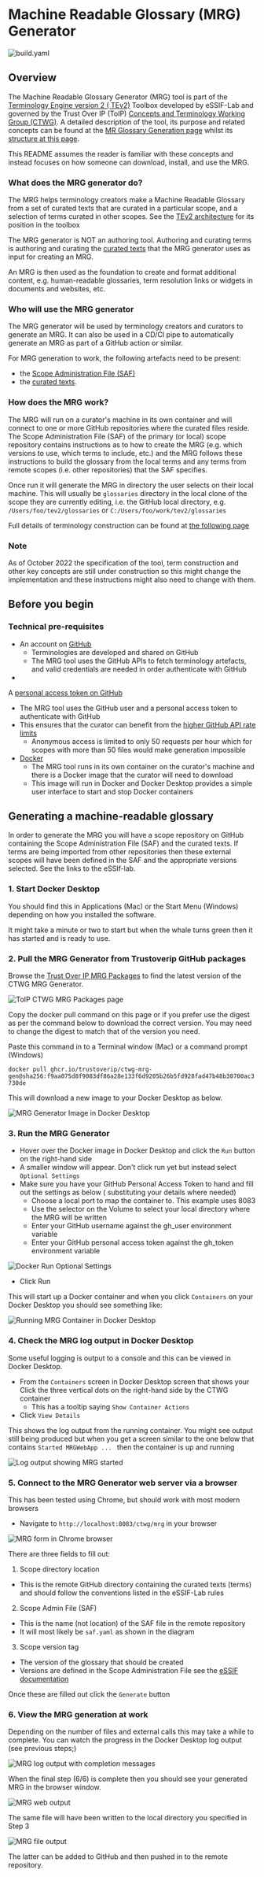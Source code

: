 # Machine Readable Glossary (MRG) Generator

![build.yaml](https://github.com/trustoverip/ctwg-mrg-gen/actions/workflows/build.yaml/badge.svg)

## Overview

The Machine Readable Glossary Generator (MRG) tool is part of the [Terminology Engine version 2 (
TEv2)](https://essif-lab.github.io/framework/docs/tev2/tev2-overview)
Toolbox developed by eSSIF-Lab and governed by the Trust Over IP (ToIP) [Concepts and Terminology
Working Group (CTWG)](https://wiki.trustoverip.org/pages/viewpage.action?pageId=65700).
A detailed description of the tool, its purpose and related concepts can be found at
the [MR Glossary Generation page](https://essif-lab.github.io/framework/docs/tev2/spec-tools/mrgt)
whilst its [structure at this page](https://essif-lab.github.io/framework/docs/tev2/spec-files/mrg).

This README assumes the reader is familiar with these concepts and instead focuses on how someone
can download, install, and use the MRG.

### What does the MRG generator do?

The MRG helps terminology creators make a Machine Readable Glossary from a set of curated texts
that are curated in a particular scope, and a selection of terms curated in other scopes. 
See the [TEv2 architecture](https://essif-lab.github.io/framework/docs/tev2/overview/tev2-architecture) 
for its position in the toolbox

The MRG generator is NOT an authoring tool. Authoring and curating terms is authoring and curating the 
[curated texts](https://essif-lab.github.io/framework/docs/tev2/spec-files/ctext) that the MRG generator
uses as input for creating an MRG.

An MRG is then used as the foundation to create and format additional content, e.g. human-readable 
glossaries, term resolution links or widgets in documents and websites, etc.

### Who will use the MRG generator

The MRG generator will be used by terminology creators and curators to generate an MRG. 
It can also be used in a CD/CI pipe to automatically generate an MRG as part of a GitHub action or similar.

For MRG generation to work, the following artefacts need to be present:
- the [Scope Administration File (SAF)]( https://essif-lab.github.io/framework/docs/tev2/spec-files/saf)
- the [curated texts](https://essif-lab.github.io/framework/docs/tev2/spec-files/ctext).

### How does the MRG work?

The MRG will run on a curator's machine in its own container and will connect to one or more GitHub
repositories where the curated files reside. The Scope Administration File (SAF) of the primary (or
local) scope repository contains instructions as to how to create the MRG (e.g. which versions to use,
which terms to include, etc.) and the MRG follows these instructions to build the glossary from the 
local terms and any terms from remote scopes (i.e. other repositories) that the SAF specifies.

Once run it will generate the MRG in directory the user selects on their local machine. This will
usually
be ````glossaries```` directory in the local clone of the scope they are currently editing, i.e. the
GitHub local directory,
e.g. ````/Users/foo/tev2/glossaries```` or ````C:/Users/foo/work/tev2/glossaries````

Full details of terminology construction can be found
at [the following page]( https://essif-lab.github.io/framework/docs/tev2/spec-tools/terminology-construction)

### Note

As of October 2022 the specification of the tool, term construction and other key concepts are still
under construction so this might change the implementation and these instructions might also
need to change with them.

## Before you begin

### Technical pre-requisites

* An account on [GitHub](https://github.com/)
  * Terminologies are developed and shared on GitHub
  * The MRG tool uses the GitHub APIs to fetch terminology artefacts, and valid credentials are
    needed in order authenticate with GitHub
*
A [personal access token on GitHub](https://docs.github.com/en/authentication/keeping-your-account-and-data-secure/creating-a-personal-access-token)
  * The MRG tool uses the GitHub user and a personal access token to authenticate with GitHub
  * This ensures that the curator can benefit from
    the [higher GitHub API rate limits](https://docs.github.com/en/developers/apps/building-github-apps/rate-limits-for-github-apps)
      * Anonymous access is limited to only 50 requests per hour which for scopes with more than 50
        files would make generation impossible
  * [Docker](https://www.docker.com/products/docker-desktop/)
      * The MRG tool runs in its own container on the curator's machine and there is a Docker image
        that
        the curator will need to download
      * This image will run in Docker and Docker Desktop provides a simple user interface to start
        and stop Docker containers

## Generating a machine-readable glossary

In order to generate the MRG you will have a scope repository on GitHub containing the Scope
Administration File (SAF) and the curated texts. If terms are being imported from other repositories then these external scopes will have been defined in the SAF and the appropriate versions selected. See the links to the eSSIf-lab.

### 1. Start Docker Desktop

You should find this in Applications (Mac) or the Start Menu (Windows) depending on how you
installed the software.

It might take a minute or two to start but when the whale turns green then it has started and is
ready to use.

### 2. Pull the MRG Generator from Trustoverip GitHub packages

Browse
the [Trust Over IP MRG Packages](https://github.com/orgs/trustoverip/packages/container/package/ctwg-mrg-gen) to find the latest version of the CTWG MRG Generator.

![ToIP CTWG MRG Packages page](./docs/toip-github-package.png?raw=true "ToIP CTWG MRG Packages")

Copy the docker pull command on this page or if you prefer use the digest as per the command below
to download the correct version. You may need to change the digest to match that of the version you need.

Paste this command in to a Terminal window (Mac) or a command prompt (Windows)

````docker pull ghcr.io/trustoverip/ctwg-mrg-gen@sha256:f9aa075d8f9083df86a28e133f6d9205b26b5fd928fad47b48b30700ac3730de````

This will download a new image to your Docker Desktop as below.

![MRG Generator Image in Docker Desktop](./docs/docker-image.png?raw=true "MRG Generator Image in Docker Desktop")

### 3. Run the MRG Generator

* Hover over the Docker image in Docker Desktop and click the ````Run```` button on the right-hand
  side
* A smaller window will appear. Don't click run yet but instead select ````Optional Settings````
* Make sure you have your GitHub Personal Access Token to hand and fill out the settings as below (
  substituting your details where needed)
    * Choose a local port to map the container to. This example uses 8083
    * Use the selector on the Volume to select your local directory where the MRG will be written
    * Enter your GitHub username against the gh_user environment variable
    * Enter your GitHub personal access token against the gh_token environment variable

![Docker Run Optional Settings](./docs/docker-optional.png?raw=true "Docker Run Optional Settings")

* Click Run

This will start up a Docker container and when you click ````Containers```` on your Docker Desktop
you should see something like:

![Running MRG Container in Docker Desktop](./docs/docker-running.png?raw=true "Running MRG Container in Docker Desktop")

### 4. Check the MRG log output in Docker Desktop

Some useful logging is output to a console and this can be viewed in Docker Desktop.

* From the ````Containers```` screen in Docker Desktop screen that shows your Click the three
  vertical dots on the right-hand side by the CTWG container
    * This has a tooltip saying ````Show Container Actions````
* Click ````View Details````

This shows the log output from the running container. You might see output still being produced but
when you get a screen similar to the one below that contains
````Started MRGWebApp ... ```` then the container is up and running

![Log output showing MRG started](./docs/mrg-log-output-initial.png?raw=true "Log output showing MRG started")

### 5. Connect to the MRG Generator web server via a browser

This has been tested using Chrome, but should work with most modern browsers

* Navigate to ````http://localhost:8083/ctwg/mrg```` in your browser

![MRG form in Chrome browser](./docs/mrg-form.png?raw=true "MRG form in Chrome browser")

There are three fields to fill out:

1. Scope directory location

* This is the remote GitHub directory containing the curated texts (terms) and should follow the
  conventions listed in the eSSIF-Lab rules

2. Scope Admin File (SAF)

* This is the name (not location) of the SAF file in the remote repository
* It will most likely be ````saf.yaml```` as shown in the diagram

3. Scope version tag

* The version of the glossary that should be created
* Versions are defined in the Scope Administration File see
  the [eSSIF documentation]( https://essif-lab.github.io/framework/docs/tev2/spec-files/saf)

Once these are filled out click the ````Generate```` button

### 6. View the MRG generation at work

Depending on the number of files and external calls this may take a while to complete. You can watch
the progress in the Docker Desktop log output (see previous steps;)

![MRG log output with completion messages](./docs/mrg-log-output-full.png?raw=true "MRG log output with completion messages")

When the final step (6/6) is complete then you should see your generated MRG in the browser window.

![MRG web output](./docs/mrg-web-output.png?raw=true "MRG web output")

The same file will have been written to the local directory you specified in Step 3

![MRG file output](./docs/mrg-file-output.png?raw=true "MRG file output")

The latter can be added to GitHub and then pushed in to the remote repository.
